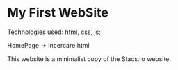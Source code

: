 # My First WebSite 

Technologies used: html, css, js;

HomePage -> Incercare.html

This website is a minimalist copy of the Stacs.ro website.
